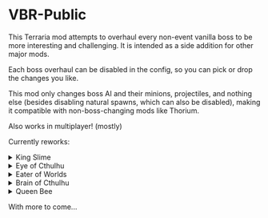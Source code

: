 # VBR-Public
This Terraria mod attempts to overhaul every non-event vanilla boss to be more interesting and challenging. It is intended as a side addition for other major mods.

Each boss overhaul can be disabled in the config, so you can pick or drop the changes you like.

This mod only changes boss AI and their minions, projectiles, and nothing else (besides disabling natural spawns, which can also be disabled), making it compatible with non-boss-changing mods like Thorium.

Also works in multiplayer! (mostly)

Currently reworks:
<Details>
  <Summary>King Slime</Summary>
  image wip
</Details>
<Details>
  <Summary>Eye of Cthulhu</Summary>
</Details>
<Details>
  <Summary>Eater of Worlds</Summary>
</Details>
<Details>
  <Summary>Brain of Cthulhu</Summary>
</Details>
<Details>
  <Summary>Queen Bee</Summary>
</Details>

With more to come...
